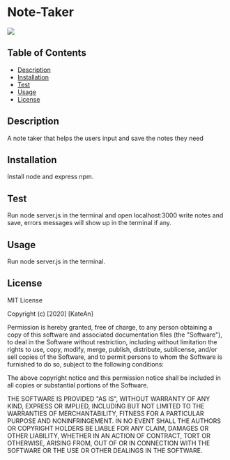 # Note-Taker
![](https://i.gyazo.com/6f757c02c185e1eeadf758344b7a6285.png)

## Table of Contents
  - [Description](#description)
  - [Installation](#installation)
  - [Test](#test)
  - [Usage](#usage)
  - [License](#license)

## Description
A note taker that helps the users input and save the notes they need 

## Installation 
Install node and express npm.

## Test
Run node server.js in the terminal and open localhost:3000 write notes and save, errors messages will show up in the terminal if any.

## Usage
Run node server.js in the terminal.

## License
MIT License

Copyright (c) [2020] [KateAn]

Permission is hereby granted, free of charge, to any person obtaining a copy
of this software and associated documentation files (the "Software"), to deal
in the Software without restriction, including without limitation the rights
to use, copy, modify, merge, publish, distribute, sublicense, and/or sell
copies of the Software, and to permit persons to whom the Software is
furnished to do so, subject to the following conditions:

The above copyright notice and this permission notice shall be included in all
copies or substantial portions of the Software.

THE SOFTWARE IS PROVIDED "AS IS", WITHOUT WARRANTY OF ANY KIND, EXPRESS OR
IMPLIED, INCLUDING BUT NOT LIMITED TO THE WARRANTIES OF MERCHANTABILITY,
FITNESS FOR A PARTICULAR PURPOSE AND NONINFRINGEMENT. IN NO EVENT SHALL THE
AUTHORS OR COPYRIGHT HOLDERS BE LIABLE FOR ANY CLAIM, DAMAGES OR OTHER
LIABILITY, WHETHER IN AN ACTION OF CONTRACT, TORT OR OTHERWISE, ARISING FROM,
OUT OF OR IN CONNECTION WITH THE SOFTWARE OR THE USE OR OTHER DEALINGS IN THE
SOFTWARE.
